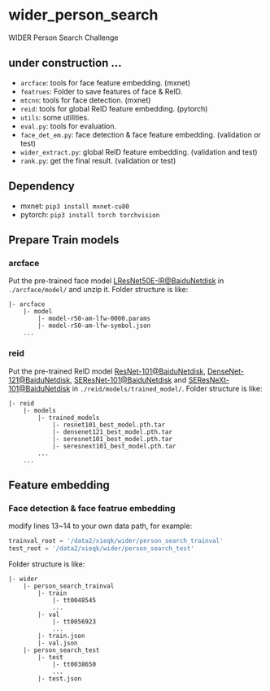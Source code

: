 # wider_person_search
WIDER Person Search Challenge

## under construction ...

* `arcface`: tools for face feature embedding.  (mxnet)
* `featrues`: Folder to save features of face & ReID.
* `mtcnn`: tools for face detection. (mxnet)
* `reid`: tools for global ReID feature embedding. (pytorch)
* `utils`: some utilities.
* `eval.py`: tools for evaluation.
* `face_det_em.py`: face detection & face feature embedding. (validation or test)
* `wider_extract.py`: global ReID feature embedding. (validation and test)
* `rank.py`: get the final result. (validation or test)

## Dependency

- mxnet: ```pip3 install mxnet-cu80```
- pytorch: ```pip3 install torch torchvision```


## Prepare Train models

### arcface

Put the pre-trained face model [LResNet50E-IR@BaiduNetdisk](https://pan.baidu.com/s/1mj6X7MK) in `./arcface/model/` and unzip it. Folder structure is like:

```Shell
|- arcface
    |- model
        |- model-r50-am-lfw-0000.params
        |- model-r50-am-lfw-symbol.json
    ...
```

### reid

Put the pre-trained ReID model [ResNet-101@BaiduNetdisk](#), [DenseNet-121@BaiduNetdisk](#), [SEResNet-101@BaiduNetdisk](#) and [SEResNeXt-101@BaiduNetdisk](#) in `./reid/models/trained_model/`. Folder structure is like:

```Shell
|- reid
    |- models
        |- trained_models
            |- resnet101_best_model.pth.tar
            |- densenet121_best_model.pth.tar
            |- seresnet101_best_model.pth.tar
            |- seresnext101_best_model.pth.tar
        ...
    ...
```

## Feature embedding

### Face detection & face featrue embedding

modify lines 13~14 to your own data path, for example: 

```Python
trainval_root = '/data2/xieqk/wider/person_search_trainval'
test_root = '/data2/xieqk/wider/person_search_test'
```

Folder structure is like:

```Shell
|- wider
    |- person_search_trainval
        |- train
            |- tt0048545
            ...
        |- val
            |- tt0056923
            ...
        |- train.json
        |- val.json
    |- person_search_test
        |- test
            |- tt0038650
            ...
        |- test.json
```





